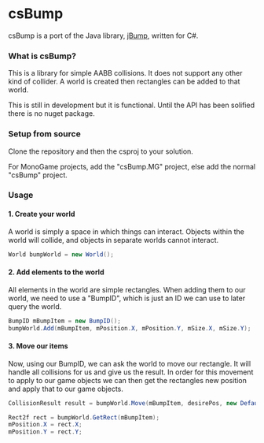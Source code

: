 # csBump

csBump is a port of the Java library, [jBump](https://github.com/implicit-invocation/jbump), written for C#.

### What is csBump?

This is a library for simple AABB collisions. It does not support any other kind of collider. A world is created then rectangles can be added to that world.

This is still in development but it is functional. Until the API has been solified there is no nuget package.

### Setup from source

Clone the repository and then the csproj to your solution.

For MonoGame projects, add the "csBump.MG" project, else add the normal "csBump" project.

### Usage

#### 1. Create your world

A world is simply a space in which things can interact. Objects within the world will collide, and objects in separate worlds cannot interact.

```cs
World bumpWorld = new World();
```

#### 2. Add elements to the world

All elements in the world are simple rectangles. When adding them to our world, we need to use a "BumpID", which is just an ID we can use to later query the world.

```cs
BumpID mBumpItem = new BumpID();
bumpWorld.Add(mBumpItem, mPosition.X, mPosition.Y, mSize.X, mSize.Y);
```

#### 3. Move our items

Now, using our BumpID, we can ask the world to move our rectangle. It will handle all collisions for us and give us the result. In order for this movement to apply to our game objects we can then get the rectangles new position and apply that to our game objects.

```cs
CollisionResult result = bumpWorld.Move(mBumpItem, desirePos, new DefaultFilter());

Rect2f rect = bumpWorld.GetRect(mBumpItem);
mPosition.X = rect.X;
mPosition.Y = rect.Y;
```